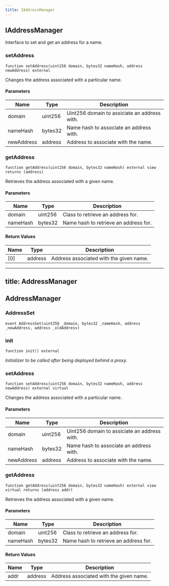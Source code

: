 ```yaml
---
title: IAddressManager
---
```


## IAddressManager

Interface to set and get an address for a name.

### setAddress

```solidity
function setAddress(uint256 domain, bytes32 nameHash, address newAddress) external
```

Changes the address associated with a particular name.

#### Parameters

| Name       | Type    | Description                                  |
| ---------- | ------- | -------------------------------------------- |
| domain     | uint256 | Uint256 domain to assiciate an address with. |
| nameHash   | bytes32 | Name hash to associate an address with.      |
| newAddress | address | Address to associate with the name.          |

### getAddress

```solidity
function getAddress(uint256 domain, bytes32 nameHash) external view returns (address)
```

Retrieves the address associated with a given name.

#### Parameters

| Name     | Type    | Description                           |
| -------- | ------- | ------------------------------------- |
| domain   | uint256 | Class to retrieve an address for.     |
| nameHash | bytes32 | Name hash to retrieve an address for. |

#### Return Values

| Name | Type    | Description                             |
| ---- | ------- | --------------------------------------- |
| [0]  | address | Address associated with the given name. |

---

## title: AddressManager

## AddressManager

### AddressSet

```solidity
event AddressSet(uint256 _domain, bytes32 _nameHash, address _newAddress, address _oldAddress)
```

### init

```solidity
function init() external
```

_Initializer to be called after being deployed behind a proxy._

### setAddress

```solidity
function setAddress(uint256 domain, bytes32 nameHash, address newAddress) external virtual
```

Changes the address associated with a particular name.

#### Parameters

| Name       | Type    | Description                                  |
| ---------- | ------- | -------------------------------------------- |
| domain     | uint256 | Uint256 domain to assiciate an address with. |
| nameHash   | bytes32 | Name hash to associate an address with.      |
| newAddress | address | Address to associate with the name.          |

### getAddress

```solidity
function getAddress(uint256 domain, bytes32 nameHash) external view virtual returns (address addr)
```

Retrieves the address associated with a given name.

#### Parameters

| Name     | Type    | Description                           |
| -------- | ------- | ------------------------------------- |
| domain   | uint256 | Class to retrieve an address for.     |
| nameHash | bytes32 | Name hash to retrieve an address for. |

#### Return Values

| Name | Type    | Description                             |
| ---- | ------- | --------------------------------------- |
| addr | address | Address associated with the given name. |
